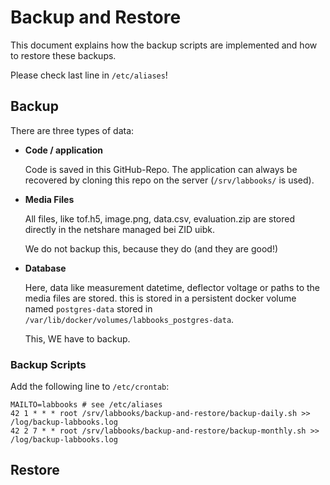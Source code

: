 # Backup and Restore

This document explains how the backup scripts are implemented and how to restore these backups.

Please check last line in `/etc/aliases`!

## Backup

There are three types of data:

- **Code / application**

  Code is saved in this GitHub-Repo.
  The application can always be recovered by cloning this repo on the server (`/srv/labbooks/` is
  used).

- **Media Files**

  All files, like tof.h5, image.png, data.csv, evaluation.zip are stored
  directly in the netshare managed bei ZID uibk.

  We do not backup this, because they do (and they are good!)

- **Database**

  Here, data like measurement datetime, deflector voltage or paths to
  the media files are stored. this is stored in a persistent docker volume
  named `postgres-data` stored in `/var/lib/docker/volumes/labbooks_postgres-data`.

  This, WE have to backup.

### Backup Scripts

Add the following line to `/etc/crontab`:

```shell
MAILTO=labbooks # see /etc/aliases
42 1 * * * root /srv/labbooks/backup-and-restore/backup-daily.sh >> /log/backup-labbooks.log
42 2 7 * * root /srv/labbooks/backup-and-restore/backup-monthly.sh >> /log/backup-labbooks.log

```

## Restore